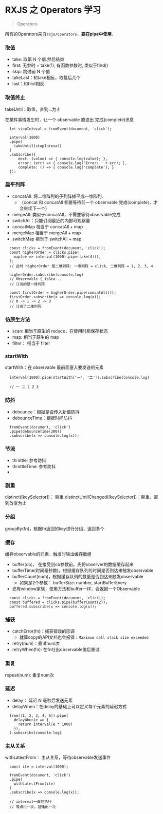 # RXJS 之 Operators 学习

> Operators

所有的Operators来自`rxjs/operators`，**要在pipe中使用.**

### 取值

* take: 取第 N 个值.然后结束
* first: 无参时 = take(1), 有函数参数时, 类似于find()
* skip: 跳过前 N 个值
* takeLast：和take相反，取最后几个
* last：和first相反


### 取值终止

takeUntil：取值，直到...为止

在某件事情发生时，让一个 observable 直送出 完成(complete)讯息

```
  let stopInteval = fromEvent(document, 'click');  

  interval(1000)
  .pipe(
    takeUntil(stopInteval)
  )
  .subscribe({
      next: (value) => { console.log(value); },
      error: (err) => { console.log('Error: ' + err); },
      complete: () => { console.log('complete'); }
  });
```


### 扁平列阵

* concatAll: 将二维阵列的子列阵摊平成一维阵列.
  * （concat 和 concatAll 都要等待前一个 observable 完成(complete)，才会继续下一个）
* mergeAll: 类似于concatAll，不需要等待observable完成
* switchAll：只能订阅最近的内部可观察量
* concatMap 相当于 concatAll + map
* mergeMap 相当于 mergeAll + map
* switchMap 相当于 switchAll + map

```
  const clicks = fromEvent(document, 'click');
  const higherOrder = clicks.pipe(
    map(ev => interval(1000).pipe(take(4))),
  );
  // 此时 higherOrder 是二维列阵: 一维列阵 = click, 二维列阵 = 1, 2, 3, 4

  higherOrder.subscribe(console.log)
  // Observable {_isSca...
  // 订阅的是一维列阵

  const firstOrder = higherOrder.pipe(concatAll());
  firstOrder.subscribe(x => console.log(x));
  // 0 -> 1 -> 2 -> 3
  // 订阅了二维列阵
```


### 仿原生方法

* scan: 相当于原生的 reduce，在使用时能保存状态
* map: 相当于原生的 map
* filter： 相当于 filter


### startWith

startWith：在 observable 最前面塞入要发送的元素

```
  interval(1000).pipe(startWith('一', '二')).subscribe(console.log)

  // 一 二 1 2 3
```


### 防抖

* debounce：根据是否传入新值防抖
* debounceTime：根据时间防抖

```
  fromEvent(document, 'click')
  .pipe(debounceTime(300))
  .subscribe(x => console.log(x));
```


### 节流

* throttle: 参考防抖
* throttleTime: 参考防抖
* 

### 剔重

distinct([keySelector])： 剔重
distinctUntilChanged([keySelector])：剔重，直到改变为止


### 分组

groupBy(fn)，根据fn返回的key进行分组，返回多个


### 缓存

缓存observable的元素，触发时输出缓存数组

* buffer(ob)， 在接受到ob参数前。先将observer的数据缓存起来
* bufferTime(时间毫秒数)，根据缓存队列的时间是否到达来触发observable
* bufferCount(num)，根据缓存队列的数量是否到达来触发observable
  * 如果是2个参数： bufferSize: number, startBufferEvery
* 还有window家族，使用方法和buffer一样，会返回一个Observable

```
  const clicks = fromEvent(document, 'click');
  const buffered = clicks.pipe(bufferCount(2));
  buffered.subscribe(x => console.log(x));
```


### 捕获

* catchError(fn)：捕获错误的回调
  * 就算copy的API文档也会报错：`Maximum call stack size exceeded`
* retry(num)：重试num次
* retryWhen(fn): 在fn吐出observable值后重试


### 重复

repeat(num): 重复num次


### 延迟

* delay： 延迟 N 毫秒后发送元素
* delayWhen：在delay的基础上可以定义每个元素的延迟方式

```
  from([1, 2, 3, 4, 5]).pipe(
    delayWhen(e => {
      return interval(e * 1000)
    }),
  ).subscribe(console.log)
```


### 主从关系

withLatestFrom： 主从关系，等待observable发送事件

```
  const itv = interval(1000);
  
  fromEvent(document, 'click')
  .pipe(
    withLatestFrom(itv)
  )
  .subscribe(x => console.log(x));

  // interval一直在执行
  // 等点击一次，就输出一次
```